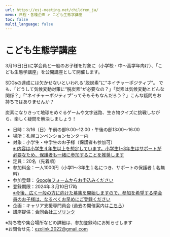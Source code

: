 ```yaml
---
url: https://esj-meeting.net/children_ja/
menu: 日程・各種企画 > こども生態学講座
toc: false
multi_language: false
---
```


# こども生態学講座

3月16日(日)に学会員と一般のお子様を対象に（小学校・中〜高学年向け）、「こども生態学講座」を公開講座として開催します。

SDGsの達成には欠かせないといわれる“脱炭素”に“ネイチャーポジティブ”。
でも、「どうして気候変動対策に“脱炭素”が必要なの？」「炭素は気候変動とどんな関係？」「“ネイチャーポジティブ”ってそもそもなんだろう？」こんな疑問をお持ちではありませんか？

炭素になりきって地球をめぐるゲームや文字迷路、生き物クイズに挑戦しながら、楽しく疑問を解決しましょう！

- 日時：3/16（日）午前の部9:00~12:00・午後の部13:00〜16:00
- 場所：札幌コンベンションセンター内
- 対象：小学生・中学生のお子様（保護者も参加可）  
<u>※ 内容は小学生４年生以上を想定しています。小学生1~3年生はサポートが必要なため、保護者も一緒に参加することを推奨します</u>
- 定員：20名（先着順）
- 参加料金：一人1000円（小学1～3年生１名につき、サポートの保護者１名無料）
- 参加登録： <a href="https://forms.gle/oPPB91wtf7PdeaAG6" target="_blank">Googleフォームからお申込みください</a>
- 登録期限：2024年３月10日17時  
<u>※今後、広く一般の方に向けた募集を開始しますので、参加を希望する学会員のお子様は、なるべくお早めにご登録ください</u>
- 企画：キャリア支援専門員会 (過去の開催案内は<a href="https://www.esj.ne.jp/careersupport/hp/junior_course.html" target="_blank">こちら</a>）
- 講座提供：<a href="https://sites.google.com/view/ezolink/home" target="_blank">合同会社エゾリンク</a>

※持ち物や集合場所などの詳細は、参加登録時にお知らせします  
※お問合せ先：ezolink.2022@gmail.com

